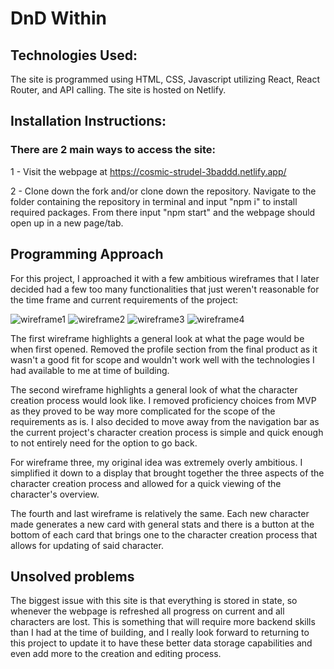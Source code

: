 # DnD Within


## Technologies Used:
    
The site is programmed using HTML, CSS, Javascript utilizing React, React Router, and API calling.
The site is hosted on Netlify.


## Installation Instructions:
### There are 2 main ways to access the site:
    
1 - Visit the webpage at https://cosmic-strudel-3baddd.netlify.app/

2 - Clone down the fork and/or clone down the repository. Navigate to the folder containing the repository in terminal and input "npm i" to install required packages. From there input "npm start" and the webpage should open up in a new page/tab.


## Programming Approach

For this project, I approached it with a few ambitious wireframes that I later decided had a few too many functionalities that just weren't reasonable for the time frame and current requirements of the project:

![wireframe1](assets/wireframes/wireframe1.png)
![wireframe2](assets/wireframes/wireframe2.png)
![wireframe3](assets/wireframes/wireframe3.png)
![wireframe4](assets/wireframes/wireframe4.png)

The first wireframe highlights a general look at what the page would be when first opened. Removed the profile section from the final product as it wasn't a good fit for scope and wouldn't work well with the technologies I had available to me at time of building.

The second wireframe highlights a general look of what the character creation process would look like. I removed proficiency choices from MVP as they proved to be way more complicated for the scope of the requirements as is. I also decided to move away from the navigation bar as the current project's character creation process is simple and quick enough to not entirely need for the option to go back.

For wireframe three, my original idea was extremely overly ambitious. I simplified it down to a display that brought together the three aspects of the character creation process and allowed for a quick viewing of the character's overview.

The fourth and last wireframe is relatively the same. Each new character made generates a new card with general stats and there is a button at the bottom of each card that brings one to the character creation process that allows for updating of said character.


## Unsolved problems

The biggest issue with this site is that everything is stored in state, so whenever the webpage is refreshed all progress on current and all characters are lost. This is something that will require more backend skills than I had at the time of building, and I really look forward to returning to this project to update it to have these better data storage capabilities and even add more to the creation and editing process.